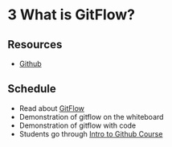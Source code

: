 # 3 What is GitFlow?

## Resources
- [Github](https://github.com/)

## Schedule
- Read about [GitFlow](https://guides.github.com/introduction/flow/)
- Demonstration of gitflow on the whiteboard
- Demonstration of gitflow with code
- Students go through [Intro to Github Course](https://lab.github.com/githubtraining/introduction-to-github)

